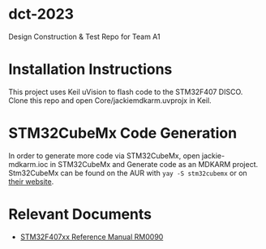 # dct-2023
Design Construction &amp; Test Repo for Team A1

# Installation Instructions
This project uses Keil uVision to flash code to the STM32F407 DISCO. Clone this repo and open
Core/jackiemdkarm.uvprojx in Keil.

# STM32CubeMx Code Generation
In order to generate more code via STM32CubeMx, open jackie-mdkarm.ioc in STM32CubeMx and Generate code
as an MDKARM project.
Stm32CubeMx can be found on the AUR with `yay -S stm32cubemx` or on [their website](https://www.st.com/en/development-tools/stm32cubemx.html).

# Relevant Documents
- [STM32F407xx Reference Manual RM0090](https://www.st.com/resource/en/reference_manual/dm00031020-stm32f405-415-stm32f407-417-stm32f427-437-and-stm32f429-439-advanced-arm-based-32-bit-mcus-stmicroelectronics.pdf)
